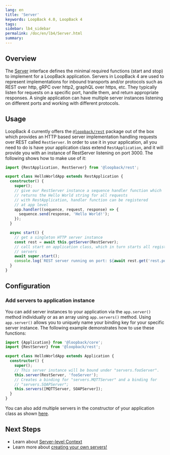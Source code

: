 ```yaml
---
lang: en
title: 'Server'
keywords: LoopBack 4.0, LoopBack 4
tags:
sidebar: lb4_sidebar
permalink: /doc/en/lb4/Server.html
summary:
---
```


## Overview

The [Server](https://apidocs.strongloop.com/@loopback%2fcore/#Server) interface defines the minimal required functions (start and stop) to implement for a LoopBack application. Servers in LoopBack 4 are used to represent implementations for inbound transports and/or protocols such as REST over http, gRPC over http2, graphQL over https, etc. They typically listen for requests on a specific port, handle them, and return appropriate responses. A single application can have multiple server instances listening on different ports and working with different protocols.


## Usage

LoopBack 4 currently offers the [`@loopback/rest`](https://github.com/strongloop/loopback-next/tree/master/packages/rest) package out of the box which provides an HTTP based server implementation handling requests over REST called `RestServer`. In order to use it in your application, all you need to do is have your application class extend `RestApplication`, and it will provide you with an instance of RestServer listening on port 3000. The following shows how to make use of it:

```ts
import {RestApplication, RestServer} from '@loopback/rest';

export class HelloWorldApp extends RestApplication {
  constructor() {
    super();
    // give our RestServer instance a sequence handler function which
    // returns the Hello World string for all requests
    // with RestApplication, handler function can be registered
    // at app level
    app.handler((sequence, request, response) => {
      sequence.send(response, 'Hello World!');
    });
  }

  async start() {
    // get a singleton HTTP server instance
    const rest = await this.getServer(RestServer);
    // call start on application class, which in turn starts all registered
    // servers
    await super.start();
    console.log(`REST server running on port: ${await rest.get('rest.port')}`);
  }
}
```

## Configuration

### Add servers to application instance

You can add server instances to your application via the `app.server()` method individually or as an array using `app.servers()` method. Using `app.server()` allows you to uniquely name your binding key for your specific server instance. The following example demonstrates how to use these functions:

```ts
import {Application} from '@loopback/core';
import {RestServer} from '@loopback/rest';

export class HelloWorldApp extends Application {
  constructor() {
    super();
    // This server instance will be bound under "servers.fooServer".
    this.server(RestServer, 'fooServer');
    // Creates a binding for "servers.MQTTServer" and a binding for
    // "servers.SOAPServer";
    this.servers([MQTTServer, SOAPServer]);
  }
}
```

You can also add multiple servers in the constructor of your application class as shown [here](Application.md#servers).

## Next Steps

- Learn about [Server-level Context](Context.md#server-level-context)
- Learn more about [creating your own servers!](Creating-components.md#creating-your-own-servers)
